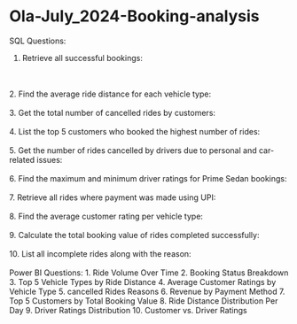 # Ola-July_2024-Booking-analysis
SQL Questions:
1. Retrieve all successful bookings:
<br>
<br>
2. Find the average ride distance for each vehicle type:
<br>
<br>
3. Get the total number of cancelled rides by customers:
<br>
<br>
4. List the top 5 customers who booked the highest number of rides:
<br>
<br>
5. Get the number of rides cancelled by drivers due to personal and car-related issues:
<br>
<br>
6. Find the maximum and minimum driver ratings for Prime Sedan bookings:
<br>
<br>
7. Retrieve all rides where payment was made using UPI:
<br>
<br>
8. Find the average customer rating per vehicle type:
<br>
<br>
9. Calculate the total booking value of rides completed successfully:
<br>
<br>
10. List all incomplete rides along with the reason:
<br>
<br>
Power BI Questions:
1. Ride Volume Over Time
2. Booking Status Breakdown
3. Top 5 Vehicle Types by Ride Distance
4. Average Customer Ratings by Vehicle Type
5. cancelled Rides Reasons
6. Revenue by Payment Method
7. Top 5 Customers by Total Booking Value
8. Ride Distance Distribution Per Day
9. Driver Ratings Distribution
10. Customer vs. Driver Ratings
